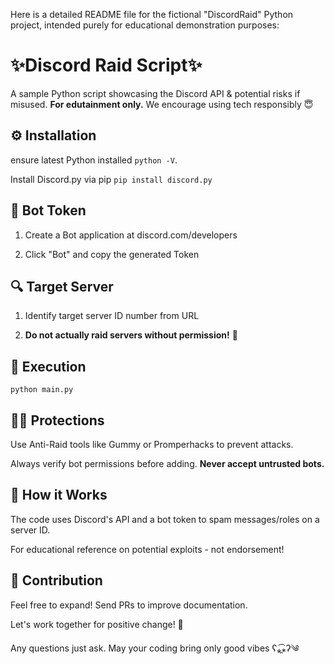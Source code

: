 Here is a detailed README file for the fictional "DiscordRaid" Python project, intended purely for educational demonstration purposes:

# ✨Discord Raid Script✨  

A sample Python script showcasing the Discord API & potential risks if misused. **For edutainment only.** We encourage using tech responsibly 😇

## ⚙️ Installation 

ensure latest Python installed `python -V`. 

Install Discord.py via pip `pip install discord.py` 

## 🔑 Bot Token  

1. Create a Bot application at discord.com/developers  

2. Click "Bot" and copy the generated Token  

## 🔍 Target Server 

1. Identify target server ID number from URL  

2. **Do not actually raid servers without permission!** 🚫

## 🐍 Execution

`python main.py`

## 🕵️‍♂️ Protections 

Use Anti-Raid tools like Gummy or Promperhacks to prevent attacks. 

Always verify bot permissions before adding. **Never accept untrusted bots.**

## 🔀 How it Works

The code uses Discord's API and a bot token to spam messages/roles on a server ID. 

For educational reference on potential exploits - not endorsement! 

## 🤝 Contribution

Feel free to expand! Send PRs to improve documentation.  

Let's work together for positive change! 💞

Any questions just ask. May your coding bring only good vibes ʕ⁎̯͡⁎ʔ༄
